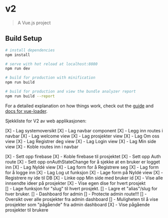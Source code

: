 # v2

> A Vue.js project

## Build Setup

``` bash
# install dependencies
npm install

# serve with hot reload at localhost:8080
npm run dev

# build for production with minification
npm run build

# build for production and view the bundle analyzer report
npm run build --report
```

For a detailed explanation on how things work, check out the [guide](http://vuejs-templates.github.io/webpack/) and [docs for vue-loader](http://vuejs.github.io/vue-loader).

Sjekkliste for V2 av web applikasjonen: 

[X]  -   Lag systemoversikt
[X]  -   Lag navbar component
    [X]     -   Legg inn routes i navbar
[X]  -   Lag welcome view
[X]  -   Lag prosjekter view
[X]  -   Lag Om oss view
[X]  -   Lag Registrer deg view
[X]  -   Lag Login view
[X]  -   Lag Min side view
[X]  -   Koble routes inn i navbar

[X]  -   Sett opp firebase
[X]  -   Koble firebase til prosjektet
[X]  -   Sett opp Auth route
[X]  -   Sett opp onAuthStateChange for å sjekke at en bruker er logget inn
[X]  -   Lag NyIdé view
[X]  -   Lag form for å Registrere seg
[X]  -   Lag form for å logge inn
[X]  -   Lag Log ut funksjon
[X]  -   Lage form på NyIdé view
[X]  -   Registrere ny ide til DB
[X]  -   Linke opp Min side med bruker id
[X]  -   Vise alle innsendte ideer på prosjekter
[X]  -   Vise egen dise for hvert prosjekt   
[]  -   Lage funksjon for "slug" til hvert prosjekt.
[]  -   Lagre et "alias"/slug for hver bruker.
[]  -   Dashboard for admin
[]  -   Protecte admin route!!!
[]  -   Oversikt over alle prosjekter fra admin dashboard
[]  -   Muligheten til å vise prosjekter som "pågående" fra admin dashboard
[X]  -   Vise pågående prosjekter til brukere
